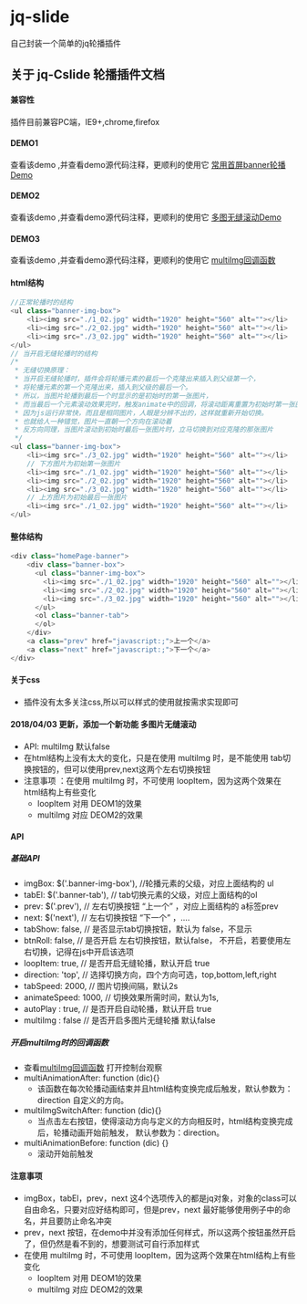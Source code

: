 # jq-slide
自己封装一个简单的jq轮播插件
## 关于 jq-Cslide 轮播插件文档
#### 兼容性
插件目前兼容PC端，IE9+,chrome,firefox
#### DEMO1
查看该demo ,并查看demo源代码注释，更顺利的使用它
[常用首屏banner轮播Demo](https://seven-it.github.io/jq-slide/demo1/)
#### DEMO2
查看该demo ,并查看demo源代码注释，更顺利的使用它
[多图无缝滚动Demo](https://seven-it.github.io/jq-slide/demo2/)
#### DEMO3
查看该demo ,并查看demo源代码注释，更顺利的使用它
[multiImg回调函数](https://seven-it.github.io/jq-slide/demo3/)
#### html结构

```javascript
//正常轮播时的结构
<ul class="banner-img-box">
    <li><img src="./1_02.jpg" width="1920" height="560" alt=""></li>
    <li><img src="./2_02.jpg" width="1920" height="560" alt=""></li>
    <li><img src="./3_02.jpg" width="1920" height="560" alt=""></li>
</ul>
// 当开启无缝轮播时的结构
/*
 * 无缝切换原理：
 * 当开启无缝轮播时，插件会将轮播元素的最后一个克隆出来插入到父级第一个，
 * 将轮播元素的第一个克隆出来，插入到父级的最后一个。
 * 所以，当图片轮播到最后一个时显示的是初始时的第一张图片，
 * 而当最后一个元素滚动效果完时，触发animate中的回调，将滚动距离重置为初始时第一张图片的位置，
 * 因为js运行非常快，而且是相同图片，人眼是分辨不出的，这样就重新开始切换。
 * 也就给人一种错觉，图片一直朝一个方向在滚动着
 * 反方向同理，当图片滚动到初始时最后一张图片时，立马切换到对应克隆的那张图片
 */
<ul class="banner-img-box">
    <li><img src="./3_02.jpg" width="1920" height="560" alt=""></li>
    // 下方图片为初始第一张图片
    <li><img src="./1_02.jpg" width="1920" height="560" alt=""></li>
    <li><img src="./2_02.jpg" width="1920" height="560" alt=""></li>
    <li><img src="./3_02.jpg" width="1920" height="560" alt=""></li>
    // 上方图片为初始最后一张图片
    <li><img src="./1_02.jpg" width="1920" height="560" alt=""></li>
</ul>
```
#### 整体结构

```javascript
<div class="homePage-banner">
    <div class="banner-box">
      <ul class="banner-img-box">
        <li><img src="./1_02.jpg" width="1920" height="560" alt=""></li>
        <li><img src="./2_02.jpg" width="1920" height="560" alt=""></li>
        <li><img src="./3_02.jpg" width="1920" height="560" alt=""></li>
      </ul> 
      <ol class="banner-tab">
      </ol> 
    </div>
    <a class="prev" href="javascript:;">上一个</a>
    <a class="next" href="javascript:;">下一个</a>
</div>
```

#### 关于css
- 插件没有太多关注css,所以可以样式的使用就按需求实现即可

#### 2018/04/03 更新，添加一个新功能 多图片无缝滚动 
- API: multiImg 默认false
- 在html结构上没有太大的变化，只是在使用 multiImg 时，是不能使用 tab切换按钮的，但可以使用prev,next这两个左右切换按钮
- 注意事项 ：在使用 multiImg 时，不可使用 loopItem，因为这两个效果在html结构上有些变化 
    - loopItem 对用 DEOM1的效果
    - multiImg 对应 DEOM2的效果
#### API
##### 基础API
- imgBox: $('.banner-img-box'),  //轮播元素的父级，对应上面结构的 ul
- tabEl: $('.banner-tab'),       // tab切换元素的父级，对应上面结构的ol
- prev: $('.prev'),             // 左右切换按钮  “上一个” ，对应上面结构的 a标签prev
- next: $('next'),              // 左右切换按钮 “下一个” ，....
- tabShow: false,                // 是否显示tab切换按钮，默认为 false，不显示
- btnRoll: false,                // 是否开启 左右切换按钮，默认false， 不开启，若要使用左右切换，记得在js中开启该选项
- loopItem: true,               // 是否开启无缝轮播，默认开启 true
- direction: 'top',             // 选择切换方向，四个方向可选，top,bottom,left,right
- tabSpeed: 2000,               // 图片切换间隔，默认2s
- animateSpeed: 1000,           // 切换效果所需时间，默认为1s,
- autoPlay : true,               // 是否开启自动轮播，默认开启 true
- multiImg : false                  // 是否开启多图片无缝轮播 默认false
##### 开启multiImg时的回调函数
- 查看[multiImg回调函数](https://seven-it.github.io/jq-slide/demo3/) 打开控制台观察
- multiAnimationAfter: function (dic){}
    - 该函数在每次轮播动画结束并且html结构变换完成后触发，默认参数为：direction 自定义的方向。
- multiImgSwitchAfter: function (dic){}
    - 当点击左右按钮，使得滚动方向与定义的方向相反时，html结构变换完成后，轮播动画开始前触发， 默认参数为：direction。
- multiAnimationBefore: function (dic) {}
    - 滚动开始前触发
        
#### 注意事项
- imgBox，tabEl，prev，next 这4个选项传入的都是jq对象，对象的class可以自由命名，只要对应好结构即可，但是prev，next 最好能够使用例子中的命名，并且要防止命名冲突
- prev，next 按钮，在demo中并没有添加任何样式，所以这两个按钮虽然开启了，但仍然是看不到的，想要测试可自行添加样式
- 在使用 multiImg 时，不可使用 loopItem，因为这两个效果在html结构上有些变化 
    - loopItem 对用 DEOM1的效果
    - multiImg 对应 DEOM2的效果
